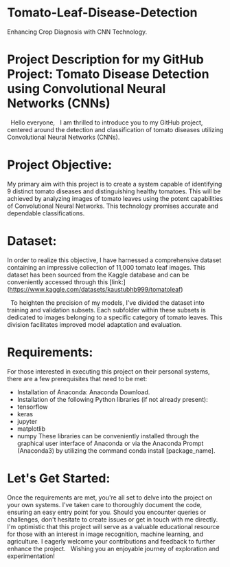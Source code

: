 # Tomato-Leaf-Disease-Detection
Enhancing Crop Diagnosis with CNN Technology.

# Project Description for my GitHub Project: Tomato Disease Detection using Convolutional Neural Networks (CNNs)
 
Hello everyone,
 
I am thrilled to introduce you to my GitHub project, centered around the detection and classification of tomato diseases utilizing Convolutional Neural Networks (CNNs).
 
# Project Objective:
My primary aim with this project is to create a system capable of identifying 9 distinct tomato diseases and distinguishing healthy tomatoes. This will be achieved by analyzing images of tomato leaves using the potent capabilities of Convolutional Neural Networks. This technology promises accurate and dependable classifications.
 
# Dataset:
In order to realize this objective, I have harnessed a comprehensive dataset containing an impressive collection of 11,000 tomato leaf images. This dataset has been sourced from the Kaggle database and can be conveniently accessed through this [link:] (https://www.kaggle.com/datasets/kaustubhb999/tomatoleaf) 

 
To heighten the precision of my models, I've divided the dataset into training and validation subsets. Each subfolder within these subsets is dedicated to images belonging to a specific category of tomato leaves. This division facilitates improved model adaptation and evaluation.
 
# Requirements:
For those interested in executing this project on their personal systems, there are a few prerequisites that need to be met:
 
* Installation of Anaconda: Anaconda Download.
* Installation of the following Python libraries (if not already present):
* tensorflow
* keras
* jupyter
* matplotlib
* numpy
These libraries can be conveniently installed through the graphical user interface of Anaconda or via the Anaconda Prompt (Anaconda3) by utilizing the command conda install [package_name].
 
# Let's Get Started:
Once the requirements are met, you're all set to delve into the project on your own systems. I've taken care to thoroughly document the code, ensuring an easy entry point for you. Should you encounter queries or challenges, don't hesitate to create issues or get in touch with me directly.
 
I'm optimistic that this project will serve as a valuable educational resource for those with an interest in image recognition, machine learning, and agriculture. I eagerly welcome your contributions and feedback to further enhance the project.
 
Wishing you an enjoyable journey of exploration and experimentation!
